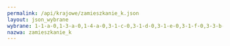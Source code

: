 ```yaml
---
permalink: /api/krajowe/zamieszkanie_k.json
layout: json_wybrane
wybrane: 1-1-a-0,1-3-a-0,1-4-a-0,3-1-c-0,3-1-d-0,3-1-e-0,3-1-f-0,3-3-b-0,3-3-c-0,3-4-c-0,4-3-g-0,4-5-b-0,5-1-b-0,5-2-a-0,5-3-a-0,6-2-a-0,8-5-a-0
nazwa: zamieszkanie_k
---
```

